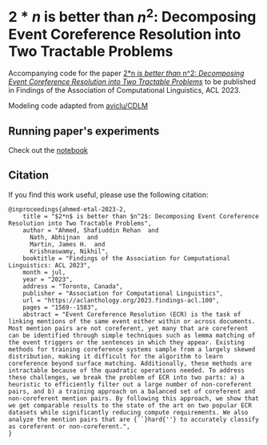 # $2*n$ is better than $n^2$: Decomposing Event Coreference Resolution into Two Tractable Problems
Accompanying code for the paper [2*n _is better than_ n^2: _Decomposing Event Coreference Resolution into Two Tractable Problems_](https://arxiv.org/abs/2305.05672) to be published in Findings of the Association of Computational Linguistics, ACL 2023.

Modeling code adapted from [aviclu/CDLM](https://github.com/aviclu/CDLM)

## Running paper's experiments
Check out the [notebook](PleaseRunThis.ipynb)

## Citation
If you find this work useful, please use the following citation:
```
@inproceedings{ahmed-etal-2023-2,
    title = "$2*n$ is better than $n^2$: Decomposing Event Coreference Resolution into Two Tractable Problems",
    author = "Ahmed, Shafiuddin Rehan  and
      Nath, Abhijnan  and
      Martin, James H.  and
      Krishnaswamy, Nikhil",
    booktitle = "Findings of the Association for Computational Linguistics: ACL 2023",
    month = jul,
    year = "2023",
    address = "Toronto, Canada",
    publisher = "Association for Computational Linguistics",
    url = "https://aclanthology.org/2023.findings-acl.100",
    pages = "1569--1583",
    abstract = "Event Coreference Resolution (ECR) is the task of linking mentions of the same event either within or across documents. Most mention pairs are not coreferent, yet many that are coreferent can be identified through simple techniques such as lemma matching of the event triggers or the sentences in which they appear. Existing methods for training coreference systems sample from a largely skewed distribution, making it difficult for the algorithm to learn coreference beyond surface matching. Additionally, these methods are intractable because of the quadratic operations needed. To address these challenges, we break the problem of ECR into two parts: a) a heuristic to efficiently filter out a large number of non-coreferent pairs, and b) a training approach on a balanced set of coreferent and non-coreferent mention pairs. By following this approach, we show that we get comparable results to the state of the art on two popular ECR datasets while significantly reducing compute requirements. We also analyze the mention pairs that are {``}hard{''} to accurately classify as coreferent or non-coreferent.",
}
```
